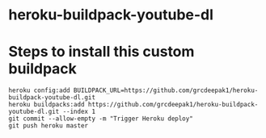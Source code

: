 # heroku-buildpack-youtube-dl

Steps to install this custom buildpack
======================================
```
heroku config:add BUILDPACK_URL=https://github.com/grcdeepak1/heroku-buildpack-youtube-dl.git
heroku buildpacks:add https://github.com/grcdeepak1/heroku-buildpack-youtube-dl.git --index 1
git commit --allow-empty -m "Trigger Heroku deploy"
git push heroku master
```